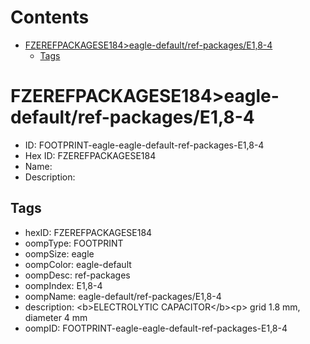 



Contents
========

* [FZEREFPACKAGESE184>eagle-default/ref-packages/E1,8-4](#fzerefpackagese184eagle-defaultref-packagese18-4)
	* [Tags](#tags)

# FZEREFPACKAGESE184>eagle-default/ref-packages/E1,8-4

- ID: FOOTPRINT-eagle-eagle-default-ref-packages-E1,8-4
- Hex ID: FZEREFPACKAGESE184
- Name: 
- Description: 

## Tags

- hexID: FZEREFPACKAGESE184
- oompType: FOOTPRINT
- oompSize: eagle
- oompColor: eagle-default
- oompDesc: ref-packages
- oompIndex: E1,8-4
- oompName: eagle-default/ref-packages/E1,8-4
- description: &lt;b&gt;ELECTROLYTIC CAPACITOR&lt;/b&gt;&lt;p&gt;&#xD;
grid 1.8 mm, diameter 4 mm
- oompID: FOOTPRINT-eagle-eagle-default-ref-packages-E1,8-4

